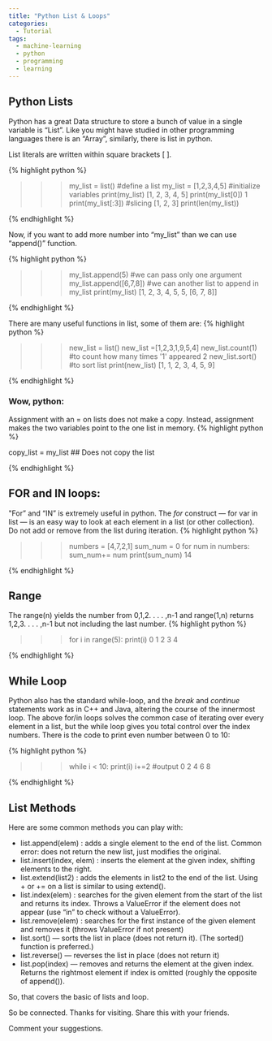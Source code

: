 ```yaml
---
title: "Python List & Loops"
categories:
  - Tutorial
tags:
  - machine-learning
  - python
  - programming
  - learning
---
```


## Python Lists

Python has a great Data structure to store a bunch of value in a single variable is “List”. Like you might have studied in other programming languages there is an “Array”, similarly, there is list in python.

List literals are written within square brackets [ ].

{% highlight python %}

>>>my_list = list() #define a list
>>>my_list = [1,2,3,4,5] #initialize variables
>>>print(my_list)
[1, 2, 3, 4, 5]
>>>print(my_list[0])
1
>>>print(my_list[:3]) #slicing
[1, 2, 3]
>>>print(len(my_list))

{% endhighlight %}

Now, if you want to add more number into “my_list” than we can use “append()” function.

{% highlight python %}

>>>my_list.append(5)  #we can pass only one argument
>>>my_list.append([6,7,8]) #we can another list to append in my_list
>>>print(my_list)
[1, 2, 3, 4, 5, 5, [6, 7, 8]]

{% endhighlight %}


There are many useful functions in list, some of them are:
{% highlight python %}

>>>new_list = list()
>>>new_list =[1,2,3,1,9,5,4]
>>>new_list.count(1) #to count how many times '1' appeared
2
>>>new_list.sort() #to sort list
>>>print(new_list)
[1, 1, 2, 3, 4, 5, 9]

{% endhighlight %}

### Wow, python:

Assignment with an = on lists does not make a copy. Instead, assignment makes the two variables point to the one list in memory.
{% highlight python %}

copy_list = my_list ## Does not copy the list

{% endhighlight %}



<script async src="https://pagead2.googlesyndication.com/pagead/js/adsbygoogle.js"></script>
<!-- horizontal -->
<ins class="adsbygoogle"
     style="display:block"
     data-ad-client="ca-pub-2975147576456254"
     data-ad-slot="4059282902"
     data-ad-format="auto"
     data-full-width-responsive="true"></ins>
<script>
     (adsbygoogle = window.adsbygoogle || []).push({});
</script>

## FOR and IN loops:

"For” and “IN” is extremely useful in python. The *for* construct — for var in list — is an easy way to look at each element in a list (or other collection). Do not add or remove from the list during iteration.
{% highlight python %}

>>>numbers = [4,7,2,1]
>>>sum_num = 0
>>>for num in numbers:
    sum_num+= num
>>>print(sum_num)
14

{% endhighlight %}

## Range

The range(n) yields the number from 0,1,2. . . . ,n-1 and range(1,n) returns 1,2,3. . . . ,n-1 but not including the last number.
{% highlight python %}

>>> for i in range(5):
    print(i)
0
1
2
3
4

{% endhighlight %}

## While Loop

Python also has the standard while-loop, and the *break* and *continue* statements work as in C++ and Java, altering the course of the innermost loop. The above for/in loops solves the common case of iterating over every element in a list, but the while loop gives you total control over the index numbers. There is the code to print even number between 0 to 10:


{% highlight python %}
>>> while i &lt; 10:
    print(i)
    i+=2
#output
0
2
4
6
8

{% endhighlight %}

## List Methods

Here are some common methods you can play with:

- list.append(elem) : adds a single element to the end of the list. Common error: does not return the new list, just modifies the original.
- list.insert(index, elem) : inserts the element at the given index, shifting elements to the right.
- list.extend(list2) : adds the elements in list2 to the end of the list. Using + or += on a list is similar to using extend().
- list.index(elem) : searches for the given element from the start of the list and returns its index. Throws a ValueError if the element does not appear (use “in” to check without a ValueError).
- list.remove(elem) : searches for the first instance of the given element and removes it (throws ValueError if not present)
- list.sort() — sorts the list in place (does not return it). (The sorted() function is preferred.)
- list.reverse() — reverses the list in place (does not return it)
- list.pop(index) — removes and returns the element at the given index. Returns the rightmost element if index is omitted (roughly the opposite of append()).

So, that covers the basic of lists and loop.

So be connected. Thanks for visiting. Share this with your friends.

Comment your suggestions.


<script async src="https://pagead2.googlesyndication.com/pagead/js/adsbygoogle.js"></script>
<!-- horizontal -->
<ins class="adsbygoogle"
     style="display:block"
     data-ad-client="ca-pub-2975147576456254"
     data-ad-slot="4059282902"
     data-ad-format="auto"
     data-full-width-responsive="true"></ins>
<script>
     (adsbygoogle = window.adsbygoogle || []).push({});
</script>